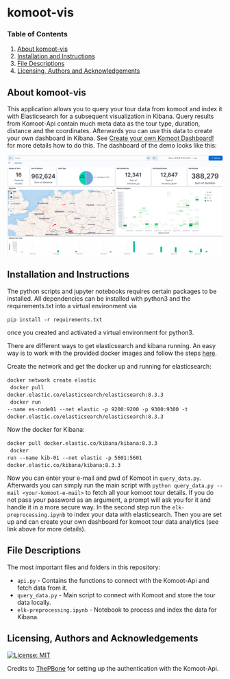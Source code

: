 # komoot-vis


### Table of Contents

1. [About komoot-vis](#about)
2. [Installation and Instructions](#installation)
3. [File Descriptions](#files)
4. [Licensing, Authors and Acknowledgements](#licensing)

## About komoot-vis<a name="about"></a>
This application allows you to query your tour data from komoot and index it with Elasticsearch for a subsequent visualization in Kibana. Query results from Komoot-Api contain much meta data as the tour type, duration, distance and the coordinates. Afterwards you can use this data to create your own dashboard in Kibana. See <a href="https://www.elastic.co/guide/en/kibana/current/docker.html">Create your own Komoot Dashboard!</a> for more details how to do this. The dashboard of the demo looks like this:
  
![DemoDashboard](doc/dashboard_view_demo.png)

## Installation and Instructions<a name="installation"></a>
The python scripts and jupyter notebooks requires certain packages to be installed. All dependencies can be installed with python3 and the requirements.txt into a virtual environment via

`pip install -r requirements.txt`

once you created and activated a virtual environment for python3.

There are different ways to get elasticsearch and kibana running. An easy way is to work with the provided docker images and follow the steps <a href="https://www.elastic.co/guide/en/kibana/current/docker.html">here</a>.

Create the network and get the docker up and running for elasticsearch:
  

<code>docker network create elastic <br>
docker pull docker.elastic.co/elasticsearch/elasticsearch:8.3.3 <br>
docker run --name es-node01 --net elastic -p 9200:9200 -p 9300:9300 -t docker.elastic.co/elasticsearch/elasticsearch:8.3.3</code>
  
Now the docker for Kibana:
  
<code>docker pull docker.elastic.co/kibana/kibana:8.3.3 <br>
docker run --name kib-01 --net elastic -p 5601:5601 docker.elastic.co/kibana/kibana:8.3.3</code>
  
Now you can enter your e-mail and pwd of Komoot in `query_data.py`. Afterwards you can simply run the main script with `python query_data.py --mail <your-komoot-e-mail>` to fetch all your komoot tour details. If you do not pass your password as an argument, a prompt will ask you for it and handle it in a more secure way. In the second step run the `elk-preprocessing.ipynb` to index your data with elasticsearch. Then you are set up and can create your own dashboard for komoot tour data analytics (see link above for more details).

## File Descriptions<a name="files"></a>
The most important files and folders in this repository:

* `api.py` - Contains the functions to connect with the Komoot-Api and fetch data from it.
* `query_data.py` - Main script to connect with Komoot and store the tour data locally.
* `elk-preprocessing.ipynb` - Notebook to process and index the data for Kibana.

## Licensing, Authors and Acknowledgements<a name ="licensing"></a>
[![License: MIT](https://img.shields.io/badge/License-MIT-yellow.svg)](https://opensource.org/licenses/MIT)
  
Credits to <a href="https://github.com/ThePBone/KomootGPX">ThePBone</a> for setting up the authentication with the Komoot-Api.